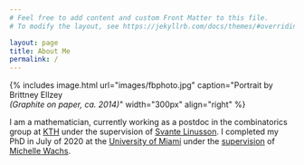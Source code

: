```yaml
---
# Feel free to add content and custom Front Matter to this file.
# To modify the layout, see https://jekyllrb.com/docs/themes/#overriding-theme-defaults

layout: page
title: About Me
permalink: /
---
```

{% includes image.html url="images/fbphoto.jpg" caption="Portrait by Brittney Ellzey <br> <em>(Graphite on paper, ca. 2014)</em>" width="300px" align="right" %}

I am a mathematician, currently working as a postdoc in the combinatorics group at [KTH] under the supervision of [Svante Linusson]. I completed my PhD in July of 2020 at the [University of Miami] under the [supervision] of [Michelle Wachs].

[KTH]: https://www.math.kth.se
[Svante Linusson]: https://www.kth.se/profile/linusson
[University of Miami]: https://www.math.miami.edu
[Michelle Wachs]: https://www.math.miami.edu/~wachs
[Supervision]: images/virtualhooding.jpg
